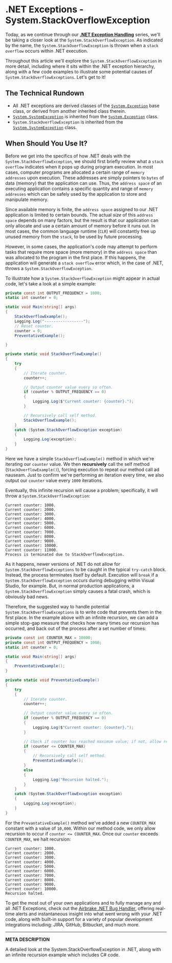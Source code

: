 # .NET Exceptions - System.StackOverflowException

Today, as we continue through our [__.NET Exception Handling__](https://airbrake.io/blog/dotnet-exception-handling/exception-class-hierarchy) series, we'll be taking a closer look at the `System.StackOverflowException`.  As indicated by the name, the `System.StackOverflowException` is thrown when a `stack overflow` occurs within .NET execution.

Throughout this article we'll explore the `System.StackOverflowException` in more detail, including where it sits within the .NET exception hierarchy, along with a few code examples to illustrate some potential causes of `System.StackOverflowExceptions`.  Let's get to it!

## The Technical Rundown

- All .NET exceptions are derived classes of the [`System.Exception`](https://airbrake.io/blog/dotnet-exception-handling/exception-class-hierarchy) base class, or derived from another inherited class therein.
- [`System.SystemException`](https://docs.microsoft.com/en-us/dotnet/api/system.systemexception) is inherited from the [`System.Exception`](https://airbrake.io/blog/dotnet-exception-handling/exception-class-hierarchy) class.
- `System.StackOverflowException` is inherited from the [`System.SystemException`](https://docs.microsoft.com/en-us/dotnet/api/system.systemexception) class.

## When Should You Use It?

Before we get into the specifics of how .NET deals with the `System.StackOverflowException`, we should first briefly review what a `stack overflow` indicates when it pops up during program execution.  In most cases, computer programs are allocated a certain range of `memory addresses` upon execution.  These addresses are simply pointers to `bytes` of data (memory) that the application can use.  Thus, the `address space` of an executing application contains a specific quantity and range of `memory addresses` which can be safely used by the application to store and manipulate memory.

Since available memory is finite, the `address space` assigned to our .NET application is limited to certain bounds.  The actual _size_ of this `address space` depends on many factors, but the result is that our application can only allocate and use a certain amount of memory before it runs out.  In most cases, the common language runtime (`CLR`) will constantly free up unused memory from the `stack`, to be used by future processing.

However, in some cases, the application's code may attempt to perform tasks that require more space (more memory) in the `address space` than was allocated to the program in the first place.  If this happens, the application will generate a `stack overflow` error which, in the case of .NET, throws a `System.StackOverflowException`.

To illustrate how a `System.StackOverflowException` might appear in actual code, let's take a look at a simple example:

```cs
private const int OUTPUT_FREQUENCY = 1000;
static int counter = 0;

static void Main(string[] args)
{
    StackOverflowExample();
    Logging.Log("-----------------");
    // Reset counter.
    counter = 0;
    PreventativeExample();

}

private static void StackOverflowExample()
{
    try
    {
        // Iterate counter.
        counter++;

        // Output counter value every so often.
        if (counter % OUTPUT_FREQUENCY == 0)
        {
            Logging.Log($"Current counter: {counter}.");
        }

        // Recursively call self method.
        StackOverflowExample();
    }
    catch (System.StackOverflowException exception)
    {
        Logging.Log(exception);
    }
}
```

Here we have a simple `StackOverflowExample()` method in which we're iterating our `counter` value.  We then **recursively** call the self method (`StackOverflowExample()`), forcing execution to repeat our method call ad nauseam.  Just to confirm we're performing an iteration every time, we also output our `counter` value every `1000` iterations.

Eventually, this infinite recursion will cause a problem; specifically, it will throw a `System.StackOverflowException`:

```
Current counter: 1000.
Current counter: 2000.
Current counter: 3000.
Current counter: 4000.
Current counter: 5000.
Current counter: 6000.
Current counter: 7000.
Current counter: 8000.
Current counter: 9000.
Current counter: 10000.
Current counter: 11000.
Process is terminated due to StackOverflowException.
```

As it happens, newer versions of .NET do not allow for `System.StackOverflowExceptions` to be caught in the typical `try-catch` block.  Instead, the process terminates itself by default.  Execution will `break` if a `System.StackOverflowException` occurs during debugging within Visual Studio, for example.  But, in normal production applications, a `System.StackOverflowException` simply causes a fatal crash, which is obviously bad news.

Therefore, the suggested way to handle potential `System.StackOverflowExceptions` is to write code that prevents them in the first place.  In the example above with an infinite recursion, we can add a simple stop-gap measure that checks how many times our recursion has occurred, and back out of the process after a set number of times:

```cs
private const int COUNTER_MAX = 10000;
private const int OUTPUT_FREQUENCY = 1000;
static int counter = 0;

static void Main(string[] args)
{
    PreventativeExample();
}

private static void PreventativeExample()
{
    try
    {
        // Iterate counter.
        counter++;

        // Output counter value every so often.
        if (counter % OUTPUT_FREQUENCY == 0)
        {
            Logging.Log($"Current counter: {counter}.");
        }

        // Check if counter has reached maximum value; if not, allow recursion.
        if (counter <= COUNTER_MAX)
        {
            // Recursively call self method.
            PreventativeExample();
        }
        else
        {
            Logging.Log("Recursion halted.");
        }
    }
    catch (System.StackOverflowException exception)
    {
        Logging.Log(exception);
    }
}
```

For the `PrevantativeExample()` method we've added a new `COUNTER_MAX` constant with a value of `10,000`.  Within our method code, we only allow recursion to occur if `counter <= COUNTER_MAX`.  Once our `counter` exceeds `COUNTER_MAX`, we halt recursion:

```
Current counter: 1000.
Current counter: 2000.
Current counter: 3000.
Current counter: 4000.
Current counter: 5000.
Current counter: 6000.
Current counter: 7000.
Current counter: 8000.
Current counter: 9000.
Current counter: 10000.
Recursion halted.
```

To get the most out of your own applications and to fully manage any and all .NET Exceptions, check out the <a class="js-cta-utm" href="https://airbrake.io/languages/net_bug_tracker?utm_source=blog&amp;utm_medium=end-post&amp;utm_campaign=airbrake-net">Airbrake .NET Bug Handler</a>, offering real-time alerts and instantaneous insight into what went wrong with your .NET code, along with built-in support for a variety of popular development integrations including: JIRA, GitHub, Bitbucket, and much more.

---

__META DESCRIPTION__

A detailed look at the System.StackOverflowException in .NET, along with an infinite recursion example which includes C# code.